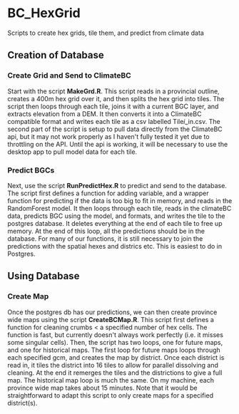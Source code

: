 # BC_HexGrid
Scripts to create hex grids, tile them, and predict from climate data

## Creation of Database

### Create Grid and Send to ClimateBC

Start with the script **MakeGrd.R**. This script reads in a provincial outline, creates a 400m hex grid over it, and then splits the hex grid into tiles. The script then loops through each tile, joins it with a current BGC layer, and extracts elevation from a DEM. It then converts it into a ClimateBC compatible format and writes each tile as a csv labelled Tile*i*_in.csv. The second part of the script is setup to pull data directly from the ClimateBC api, but it may not work properly as I haven't fully tested it yet due to throttling on the API. Until the api is working, it will be necessary to use the desktop app to pull model data for each tile.

### Predict BGCs

Next, use the script **RunPredictHex.R** to predict and send to the database. The script first defines a function for adding variable, and a wrapper function for predicting if the data is too big to fit in memory, and reads in the RandomForest model. It then loops through each tile, reads in the climateBC data, predicts BGC using the model, and formats, and writes the tile to the postgres database. It deletes everything at the end of each tile to free up memory. At the end of this loop, all the predictions should be in the database. For many of our functions, it is still necessary to join the predictions with the spatial hexes and districs etc. This is easiest to do in Postgres.

## Using Database

### Create Map

Once the postgres db has our predictions, we can then create province wide maps using the script **CreateBCMap.R**. This script first defines a function for cleaning crumbs < a specified number of hex cells. The function is fast, but currently doesn't always work perfectly (i.e. it misses some singular cells). Then, the script has two loops, one for future maps, and one for historical maps. The first loop for future maps loops through each specified gcm, and creates the map by district. Once each district is read in, it tiles the district into 16 tiles to allow for parallel dissolving and cleaning. At the end it remerges the tiles and the districtions to give a full map. The historical map loop is much the same. On my machine, each province wide map takes about 15 minutes. Note that it would be straightforward to adapt this script to only create maps for a specified district(s).